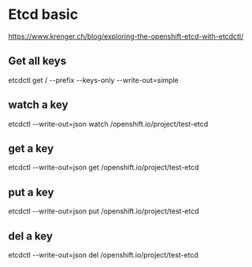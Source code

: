 # Etcd basic
https://www.krenger.ch/blog/exploring-the-openshift-etcd-with-etcdctl/

## Get all keys
etcdctl get / --prefix --keys-only --write-out=simple

## watch a key

etcdctl --write-out=json watch /openshift.io/project/test-etcd

## get a key

etcdctl --write-out=json get /openshift.io/project/test-etcd

## put a key
etcdctl --write-out=json put /openshift.io/project/test-etcd

## del a key
etcdctl --write-out=json del /openshift.io/project/test-etcd